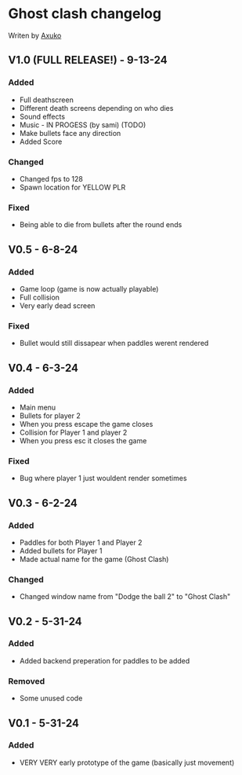 # Ghost clash changelog
Writen by [Axuko](https://github.com/Ethan-makes-music)

## V1.0 (FULL RELEASE!) - 9-13-24
### Added
- Full deathscreen
- Different death screens depending on who dies
- Sound effects
- Music - IN PROGESS (by sami) (TODO)
- Make bullets face any direction
- Added Score
### Changed
- Changed fps to 128
- Spawn location for YELLOW PLR
### Fixed
- Being able to die from bullets after the round ends


## V0.5 - 6-8-24
### Added
- Game loop (game is now actually playable)
- Full collision
- Very early dead screen
### Fixed
- Bullet would still dissapear when paddles werent rendered

## V0.4 - 6-3-24
### Added
- Main menu
- Bullets for player 2
- When you press escape the game closes
- Collision for Player 1 and player 2
- When you press esc it closes the game
### Fixed
- Bug where player 1 just wouldent render sometimes

## V0.3 - 6-2-24
### Added
- Paddles for both Player 1 and Player 2
- Added bullets for Player 1
- Made actual name for the game (Ghost Clash)
### Changed
- Changed window name from "Dodge the ball 2" to "Ghost Clash"

## V0.2 - 5-31-24
### Added
- Added backend preperation for paddles to be added
### Removed
- Some unused code

## V0.1 - 5-31-24
### Added
- VERY VERY early prototype of the game (basically just movement)